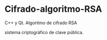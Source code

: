 Cifrado-algoritmo-RSA
=====================

C++ y Qt. Algoritmo de cifrado RSA

sistema criptográfico de clave pública.




